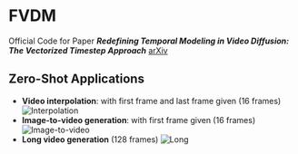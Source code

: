 # FVDM
Official Code for Paper **_Redefining Temporal Modeling in Video Diffusion: The Vectorized Timestep Approach_** 
[arXiv](https://arxiv.org/abs/2410.03160)

## Zero-Shot Applications
- **Video interpolation**: with first frame and last frame given (16 frames)
  ![Interpolation](https://github.com/Yaofang-Liu/FVDM/blob/40706ee56bf51542f2de2478444e9af8a0dd7f46/output_video_interpolation.gif)
- **Image-to-video generation**: with first frame given (16 frames)
  ![Image-to-video](https://github.com/Yaofang-Liu/FVDM/blob/d64fbb7f71a947c33030c776185cd30d8e2359ef/output_video_i2v.gif)
- **Long video generation** (128 frames)
  ![Long](https://github.com/Yaofang-Liu/FVDM/blob/ebc10418bbbc8a8fb2928f757545e21062f3ed97/output_video_long.gif)
